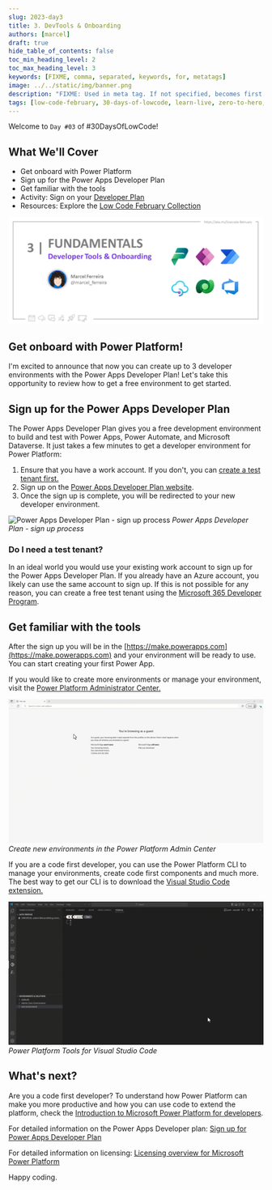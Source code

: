 ```yaml
---
slug: 2023-day3
title: 3. DevTools & Onboarding
authors: [marcel]
draft: true
hide_table_of_contents: false
toc_min_heading_level: 2
toc_max_heading_level: 3
keywords: [FIXME, comma, separated, keywords, for, metatags]
image: ../../static/img/banner.png
description: "FIXME: Used in meta tag. If not specified, becomes first line of Markdown" 
tags: [low-code-february, 30-days-of-lowcode, learn-live, zero-to-hero, ask-the-expert,fusion-teams, power-platform]
---
```


<head>
  <meta name="twitter:url" 
    content="https://microsoft.github.io/Low-Code/blog/slug-FIXME" />
  <meta name="twitter:title" 
    content="FIXME: Title Of Post" />
  <meta name="twitter:description" 
    content="FIXME: Post Description" />
  <meta name="twitter:image" 
    content="FIXME: Post Image" />
  <meta name="twitter:card" content="summary_large_image" />
  <meta name="twitter:creator" 
    content="@nitya" />
  <meta name="twitter:site" content="@AzureAdvocates" /> 
  <link rel="canonical" 
    href="https://microsoft.github.io/Low-Code/blog/slug-FIXME" />
</head>

Welcome to `Day #03` of #30DaysOfLowCode!


## What We'll Cover
 * Get onboard with Power Platform
 * Sign up for the Power Apps Developer Plan
 * Get familiar with the tools
 * Activity: Sign on your [Developer Plan](https://aka.ms/lowcode-february/devplan)
 * Resources: Explore the [Low Code February Collection](https://aka.ms/lowcode-february/collection)

<!-- FIXME: banner image -->
![blog03](./01%20-%20Feb3.png)


<!-- ************************************* -->
<!--  AUTHORS: ONLY UPDATE BELOW THIS LINE -->
<!-- ************************************* -->

## Get onboard with Power Platform!

I'm excited to announce that now you can create up to 3 developer environments with the Power Apps Developer Plan! Let's take this opportunity to review how to get a free environment to get started.

## Sign up for the Power Apps Developer Plan

The Power Apps Developer Plan gives you a free development environment to build and test with Power Apps, Power Automate, and Microsoft Dataverse.
It just takes a few minutes to get a developer environment for Power Platform:

1. Ensure that you have a work account. If you don't, you can [create a test tenant first.](#do-i-need-a-test-tenant)
2. Sign up on the [Power Apps Developer Plan website](https://aka.ms/lowcode-february/devplan).
3. Once the sign up is complete, you will be redirected to your new developer environment.

![Power Apps Developer Plan - sign up process](01%20-%20devplan%20signup.gif)
*Power Apps Developer Plan - sign up process*

### Do I need a test tenant?

In an ideal world you would use your existing work account to sign up for the Power Apps Developer Plan. If you already have an Azure account, you likely can use the same account to sign up. If this is not possible for any reason, you can create a free test tenant using the [Microsoft 365 Developer Program](https://learn.microsoft.com/power-platform/developer/create-developer-environment#how-to-create-a-test-tenant).

## Get familiar with the tools

After the sign up you will be in the [https://make.powerapps.com](https://make.powerapps.com) and your environment will be ready to use. You can start creating your first Power App.

If you would like to create more environments or manage your environment, visit the [Power Platform Administrator Center.](https://aka.ms/ppac)

![Create new environments in the Power Platform Admin Center](01%20-%20devplan%20PPAC.gif)
*Create new environments in the Power Platform Admin Center*

If you are a code first developer, you can use the Power Platform CLI to manage your environments, create code first components and much more. The best way to get our CLI is to download the [Visual Studio Code extension.](https://learn.microsoft.com/power-platform/developer/cli/introduction)

![Power Platform Tools for Visual Studio Code](01%20-%20devplan%20CLI.gif)
*Power Platform Tools for Visual Studio Code*

## What's next?

Are you a code first developer? To understand how Power Platform can make you more productive and how you can use code to extend the platform, check the [Introduction to Microsoft Power Platform for developers](https://learn.microsoft.com/power-platform/developer/get-started).

For detailed information on the Power Apps Developer plan: [Sign up for Power Apps Developer Plan](https://learn.microsoft.com/power-apps/maker/developer-plan)

For detailed information on licensing: [Licensing overview for Microsoft Power Platform](https://learn.microsoft.com/power-platform/admin/pricing-billing-skus)

Happy coding.
